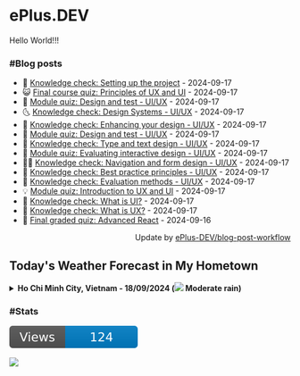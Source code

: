 # ePlus.DEV

Hello World!!!

### #Blog posts

- 🧰 [Knowledge check: Setting up the project](https://eplus.dev/knowledge-check-setting-up-the-project) - 2024-09-17 
- 😺 [Final course quiz: Principles of UX and UI](https://eplus.dev/final-course-quiz-principles-of-ux-and-ui) - 2024-09-17 
- 🗽 [Module quiz: Design and test - UI/UX](https://eplus.dev/module-quiz-design-and-test-uiux-1) - 2024-09-17 
- 🌜 [Knowledge check: Design Systems - UI/UX](https://eplus.dev/knowledge-check-design-systems-uiux) - 2024-09-17 
- 📝 [Knowledge check: Enhancing your design - UI/UX](https://eplus.dev/knowledge-check-enhancing-your-design-uiux) - 2024-09-17 
- 🚀 [Module quiz: Design and test - UI/UX](https://eplus.dev/module-quiz-design-and-test-uiux) - 2024-09-17 
- 💼 [Knowledge check: Type and text design - UI/UX](https://eplus.dev/knowledge-check-type-and-text-design-uiux) - 2024-09-17 
- 🦣 [Module quiz: Evaluating interactive design - UI/UX](https://eplus.dev/module-quiz-evaluating-interactive-design-uiux) - 2024-09-17 
- 👨‍🏫 [Knowledge check: Navigation and form design - UI/UX](https://eplus.dev/knowledge-check-navigation-and-form-design-uiux) - 2024-09-17 
- 🔭 [Knowledge check: Best practice principles - UI/UX](https://eplus.dev/knowledge-check-best-practice-principles-uiux) - 2024-09-17 
- 🤡 [Knowledge check: Evaluation methods - UI/UX](https://eplus.dev/knowledge-check-evaluation-methods-uiux) - 2024-09-17 
- 💡 [Module quiz: Introduction to UX and UI](https://eplus.dev/module-quiz-introduction-to-ux-and-ui) - 2024-09-17 
- 🦣 [Knowledge check: What is UI?](https://eplus.dev/knowledge-check-what-is-ui) - 2024-09-17 
- 💪 [Knowledge check: What is UX?](https://eplus.dev/knowledge-check-what-is-ux) - 2024-09-17 
- 🤡 [Final graded quiz: Advanced React](https://eplus.dev/final-graded-quiz-advanced-react) - 2024-09-16 


<div align="right">
    Update by <a target="_blank" href="https://github.com/ePlus-DEV/blog-post-workflow">ePlus-DEV/blog-post-workflow</a>
</div>


## Today's Weather Forecast in My Hometown



<details>
    <summary><b>Ho Chi Minh City, Vietnam - 18/09/2024 (<img src="https://cdn.weatherapi.com/weather/64x64/day/302.png" width="25" /> Moderate rain)</b>
    </summary>

    
<table>
    <tr>
        <th>Hour</th>
        <td>00:00</td><td>01:00</td><td>02:00</td><td>03:00</td><td>04:00</td><td>05:00</td><td>06:00</td><td>07:00</td><td>08:00</td><td>09:00</td><td>10:00</td><td>11:00</td><td>12:00</td><td>13:00</td><td>14:00</td><td>15:00</td><td>16:00</td><td>17:00</td><td>18:00</td><td>19:00</td><td>20:00</td><td>21:00</td><td>22:00</td><td>23:00</td>
    </tr>
    <tr>
        <th>Weather</th>
        <td><img src="https://cdn.weatherapi.com/weather/64x64/night/143.png"></img></td><td><img src="https://cdn.weatherapi.com/weather/64x64/night/143.png"></img></td><td><img src="https://cdn.weatherapi.com/weather/64x64/night/143.png"></img></td><td><img src="https://cdn.weatherapi.com/weather/64x64/night/143.png"></img></td><td><img src="https://cdn.weatherapi.com/weather/64x64/night/143.png"></img></td><td><img src="https://cdn.weatherapi.com/weather/64x64/night/263.png"></img></td><td><img src="https://cdn.weatherapi.com/weather/64x64/day/176.png"></img></td><td><img src="https://cdn.weatherapi.com/weather/64x64/day/293.png"></img></td><td><img src="https://cdn.weatherapi.com/weather/64x64/day/353.png"></img></td><td><img src="https://cdn.weatherapi.com/weather/64x64/day/296.png"></img></td><td><img src="https://cdn.weatherapi.com/weather/64x64/day/353.png"></img></td><td><img src="https://cdn.weatherapi.com/weather/64x64/day/293.png"></img></td><td><img src="https://cdn.weatherapi.com/weather/64x64/day/353.png"></img></td><td><img src="https://cdn.weatherapi.com/weather/64x64/day/266.png"></img></td><td><img src="https://cdn.weatherapi.com/weather/64x64/day/353.png"></img></td><td><img src="https://cdn.weatherapi.com/weather/64x64/day/116.png"></img></td><td><img src="https://cdn.weatherapi.com/weather/64x64/day/353.png"></img></td><td><img src="https://cdn.weatherapi.com/weather/64x64/day/296.png"></img></td><td><img src="https://cdn.weatherapi.com/weather/64x64/night/353.png"></img></td><td><img src="https://cdn.weatherapi.com/weather/64x64/night/176.png"></img></td><td><img src="https://cdn.weatherapi.com/weather/64x64/night/176.png"></img></td><td><img src="https://cdn.weatherapi.com/weather/64x64/night/266.png"></img></td><td><img src="https://cdn.weatherapi.com/weather/64x64/night/353.png"></img></td><td><img src="https://cdn.weatherapi.com/weather/64x64/night/176.png"></img></td>
    </tr>
    <tr>
        <th>Condition</th>
        <td width="200px">Mist</td><td width="200px">Mist</td><td width="200px">Mist</td><td width="200px">Mist</td><td width="200px">Mist</td><td width="200px">Patchy light drizzle</td><td width="200px">Patchy rain nearby</td><td width="200px">Patchy light rain</td><td width="200px">Light rain shower</td><td width="200px">Light rain</td><td width="200px">Light rain shower</td><td width="200px">Patchy light rain</td><td width="200px">Light rain shower</td><td width="200px">Light drizzle</td><td width="200px">Light rain shower</td><td width="200px">Partly cloudy</td><td width="200px">Light rain shower</td><td width="200px">Light rain</td><td width="200px">Light rain shower</td><td width="200px">Patchy rain nearby</td><td width="200px">Patchy rain nearby</td><td width="200px">Light drizzle</td><td width="200px">Light rain shower</td><td width="200px">Patchy rain nearby</td>
    </tr>
    <tr>
        <th>Temperature</th>
        <td>24.7 °C</td><td>24.6 °C</td><td>24.7 °C</td><td>24.8 °C</td><td>24.8 °C</td><td>24.8 °C</td><td>24.8 °C</td><td>25.7 °C</td><td>26.3 °C</td><td>27.1 °C</td><td>27.7 °C</td><td>27.1 °C</td><td>27.7 °C</td><td>28.2 °C</td><td>27.1 °C</td><td>27.3 °C</td><td>25.9 °C</td><td>25.3 °C</td><td>24.8 °C</td><td>24.9 °C</td><td>24.9 °C</td><td>24.9 °C</td><td>24.6 °C</td><td>24.7 °C</td>
    </tr>
    <tr>
        <th>Wind</th>
        <td>8.6 kph</td><td>8.3 kph</td><td>7.6 kph</td><td>6.1 kph</td><td>7.9 kph</td><td>9.4 kph</td><td>10.1 kph</td><td>10.8 kph</td><td>11.5 kph</td><td>14.8 kph</td><td>17.3 kph</td><td>15.5 kph</td><td>16.6 kph</td><td>18 kph</td><td>17.6 kph</td><td>18 kph</td><td>18 kph</td><td>16.9 kph</td><td>16.2 kph</td><td>14.8 kph</td><td>15.1 kph</td><td>15.5 kph</td><td>14.4 kph</td><td>13 kph</td>
    </tr>
</table>


<div align="right">
    Updated at: 2024-09-18T08:16:05Z - by <a target="_blank"
        href="https://github.com/ePlus-DEV/weather-forecast">ePlus-DEV/weather-forecast</a>
</div>
</details>


### #Stats

[![Image of counter](https://github.com/ePlus-DEV/view-counter/blob/main/svg/685088620/badge.svg)](https://github.com/ePlus-DEV/view-counter/blob/main/readme/685088620/week.md)

![](https://komarev.com/ghpvc/?username=ePlus-DEV&style=for-the-badge)
